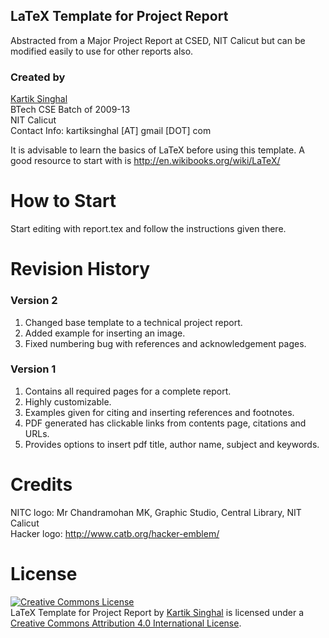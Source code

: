 LaTeX Template for Project Report
---------------------------------

Abstracted from a Major Project Report at CSED, NIT Calicut but can be
modified easily to use for other reports also.

### Created by

[Kartik Singhal](http://people.cse.nitc.ac.in/kartik "Kartik's Academic Profile")  
BTech CSE Batch of 2009-13  
NIT Calicut  
Contact Info: kartiksinghal [AT] gmail [DOT] com

It is advisable to learn the basics of LaTeX before using this template.
A good resource to start with is http://en.wikibooks.org/wiki/LaTeX/

How to Start
============

Start editing with report.tex and follow the instructions given there.

Revision History
================

### Version 2
1. Changed base template to a technical project report.
2. Added example for inserting an image.
3. Fixed numbering bug with references and acknowledgement pages.

### Version 1
1. Contains all required pages for a complete report.
2. Highly customizable.
3. Examples given for citing and inserting references and footnotes.
4. PDF generated has clickable links from contents page, citations and URLs.
5. Provides options to insert pdf title, author name, subject and keywords.

Credits
=======
NITC logo: Mr Chandramohan MK, Graphic Studio, Central Library, NIT Calicut  
Hacker logo: http://www.catb.org/hacker-emblem/

License
=======
<a rel="license" href="http://creativecommons.org/licenses/by/4.0/"><img alt="Creative Commons License" style="border-width:0" src="https://i.creativecommons.org/l/by/4.0/80x15.png" /></a><br /><span xmlns:dct="http://purl.org/dc/terms/" property="dct:title">LaTeX Template for Project Report</span> by <a xmlns:cc="http://creativecommons.org/ns#" href="https://k4rtik.github.io/latex-project-report-template/" property="cc:attributionName" rel="cc:attributionURL">Kartik Singhal</a> is licensed under a <a rel="license" href="http://creativecommons.org/licenses/by/4.0/">Creative Commons Attribution 4.0 International License</a>.
